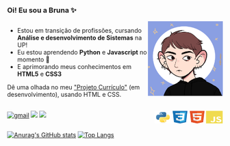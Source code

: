 ###  Oi! Eu sou a Bruna ✨
 <img align="right" alt="avatar" height="175" src="https://raw.githubusercontent.com/brunagafo/projeto-curriculo/main/Imagens/perfil.png">
 
##

-   Estou em transição de profissões, cursando **Análise e desenvolvimento de Sistemas** na UP! 
-   Eu estou aprendendo **Python** e **Javascript** no momento 🌱 
-   E aprimorando meus conhecimentos em **HTML5** e **CSS3**

Dê uma olhada no meu ["Projeto Currículo"](https://brunagafo.github.io/projeto-curriculo) (em desenvolvimento), usando HTML e CSS.

##

<div>
  <a href="mailto:brunagafo@gmail.com" target="_blank" ><img src="https://img.shields.io/badge/Gmail-D14836?style=for-the-badge&logo=gmail&logoColor=white"       alt="gmail"></a>
  <a href="https://instagram.com/insipda" target="_blank"><img src="https://img.shields.io/badge/-Instagram-%23E4405F?style=for-the-badge&logo=instagram&logoColor=white" target="_blank"></a>
  <a href="https://www.linkedin.com/in/brunagafo/" target="_blank"><img src="https://img.shields.io/badge/-LinkedIn-%230077B5?style=for-the-badge&logo=linkedin&logoColor=white" target="_blank"></a> 
  <img align="right" alt="javascript" height="30" width="40" src="https://raw.githubusercontent.com/devicons/devicon/master/icons/javascript/javascript-plain.svg">
  <img align="right" alt="HTML" height="30" width="40" src="https://raw.githubusercontent.com/devicons/devicon/master/icons/html5/html5-original.svg">
  <img align="right" alt="CSS" height="30" width="40" src="https://raw.githubusercontent.com/devicons/devicon/master/icons/css3/css3-original.svg">
  <img align="right" alt="Python" height="30" width="40" src="https://raw.githubusercontent.com/devicons/devicon/master/icons/python/python-original.svg">
</div>

##

[![Anurag's GitHub stats](https://github-readme-stats.vercel.app/api?username=brunagafo&show_icons=true&theme=aura_dark)](https://github.com/anuraghazra/github-readme-stats)
[![Top Langs](https://github-readme-stats.vercel.app/api/top-langs/?username=brunagafo&show_icons=true&theme=aura_dark)](https://github.com/brunagafo/github-readme-stats)

##

